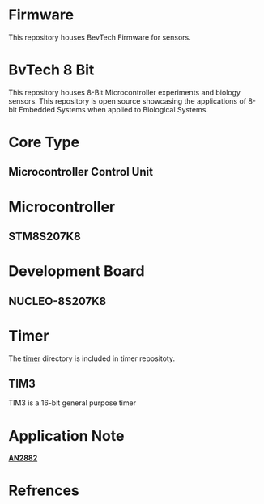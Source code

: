 # Firmware
This repository houses BevTech Firmware for sensors.
# BvTech 8 Bit
This repository houses 8-Bit Microcontroller experiments and biology sensors. This repository is open source showcasing the applications of 8-bit Embedded Systems when applied to Biological Systems.
# Core Type
## Microcontroller Control Unit
# Microcontroller
## STM8S207K8
# Development Board
## NUCLEO-8S207K8

# Timer
The [timer](https://github.com/beverlymedtech/firmware/tree/main/timer) directory is included in timer repositoty.

## TIM3
TIM3 is a 16-bit general purpose timer
# Application Note
**[AN2882](https://www.st.com/resource/en/application_note/an2822-stm8s-and-stm8a-high-speed-internal-oscillator-calibration-stmicroelectronics.pdf)**
# Refrences
